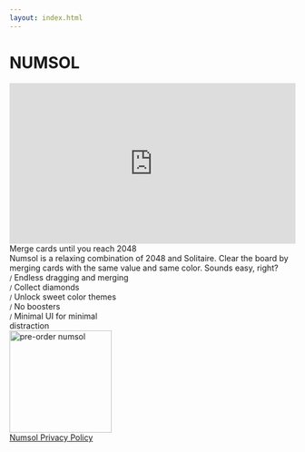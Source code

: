 ```yaml
---
layout: index.html
---
```


<style>
.trailer {
  position: relative;
  padding-bottom: 56.25%;
  padding-top: 0;
  height: 0;
  overflow: hidden;
  width: 100% !important;
  max-width: 100%;
}
.trailer iframe, .trailer object, .trailer embed {
  position: absolute;
  top: 0;
  left: 0;
  width: 100%;
  height: 100%;
}
.features {
  width: 226px;
  max-width: 100%;
  text-align: left;
}
.inverted {
  background-color: #292929;
  color: white;
}
.appstore {
  width: 180px;
  max-width: 100%;
}
</style>

# NUMSOL

<div class="trailer">
<iframe src="https://www.youtube.com/embed/_cBZkq59ZQs?wmode=opaque" frameborder="0" allowfullscreen></iframe>
</div>

<div>
Merge cards until you reach 2048
</div>

<div>
Numsol is a relaxing combination of 2048 and Solitaire. Clear the board by merging cards with the same value and same color. Sounds easy, right?
</div>

<div class="features">
<small>/</small>&nbsp;Endless dragging and merging<br>
<small>/</small>&nbsp;Collect diamonds<br>
<small>/</small>&nbsp;Unlock sweet color themes<br>
<small>/</small>&nbsp;No boosters<br>
<small>/</small>&nbsp;Minimal UI for minimal distraction<br>
</div>

<div><a href="https://itunes.apple.com/app/numsol/id1516677757"><img class="appstore" src="/img/appstore.svg" alt="pre-order numsol"/></a></div>

<div><a href="/numsol/privacy">Numsol Privacy Policy</a></div>
